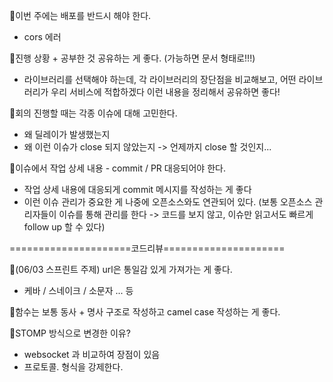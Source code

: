 📌이번 주에는 배포를 반드시 해야 한다.
- cors 에러

📌진행 상황 + 공부한 것 공유하는 게 좋다. (가능하면 문서 형태로!!!)
- 라이브러리를 선택해야 하는데, 각 라이브러리의 장단점을 비교해보고, 어떤 라이브러리가 우리 서비스에 적합하겠다 이런 내용을 정리해서 공유하면 좋다!

📌회의 진행할 때는 각종 이슈에 대해 고민한다.
- 왜 딜레이가 발생했는지
- 왜 이런 이슈가 close 되지 않았는지 -> 언제까지 close 할 것인지...

📌이슈에서 작업 상세 내용 - commit / PR 대응되어야 한다.
- 작업 상세 내용에 대응되게 commit 메시지를 작성하는 게 좋다
- 이런 이슈 관리가 중요한 게 나중에 오픈소스와도 연관되어 있다. (보통 오픈소스 관리자들이 이슈를 통해 관리를 한다 -> 코드를 보지 않고, 이슈만 읽고서도 빠르게 follow up 할 수 있다)


=====================코드리뷰=====================

📌(06/03 스프린트 주제) url은 통일감 있게 가져가는 게 좋다.
- 케바 / 스네이크 / 소문자 ... 등

📌함수는 보통 동사 + 명사 구조로 작성하고 camel case 작성하는 게 좋다.

📌STOMP 방식으로 변경한 이유?
- websocket 과 비교하여 장점이 있음
- 프로토콜. 형식을 강제한다.